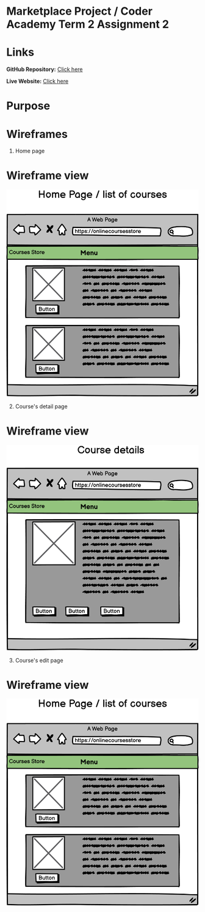 # Marketplace Project  / Coder Academy Term 2 Assignment 2

# Links

**GitHub Repository:** [Click here](https://github.com/ngupange/PamphileNkurunzizaNgenzi_T2A2)

**Live Website:** [Click here](https://upbeat-edison-7ddccb.netlify.app/index.html/)

# Purpose



# Wireframes

 1. Home page

# Wireframe view

![Home Page desktop view](docs/CoursesStore_1.png)

 2. Course's detail page

# Wireframe view

![Home Page desktop view](docs/CoursesStore_2.png)

 3. Course's edit page

# Wireframe view

![Home Page desktop view](docs/CoursesStore_1.png)